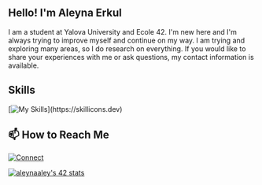 ## Hello! I'm Aleyna Erkul
I am a student at Yalova University and Ecole 42. I'm new here and I'm always trying to improve myself and continue on my way. I am trying and exploring many areas, so I do research on everything. If you would like to share your experiences with me or ask questions, my contact information is available.
## Skills
[![My Skills](https://skillicons.dev/icons?i=c,py,linux,git,)](https://skillicons.dev)
## 📫 How to Reach Me
[![Connect](https://skillicons.dev/icons?i=linkedin)](https://www.linkedin.com/in/aleynaaley)
 
[![aleynaaley's 42 stats](https://badge42.vercel.app/api/v2/cljpv5xq1001608mqvzllkarc/stats?cursusId=21&coalitionId=360)](https://github.com/JaeSeoKim/badge42)
